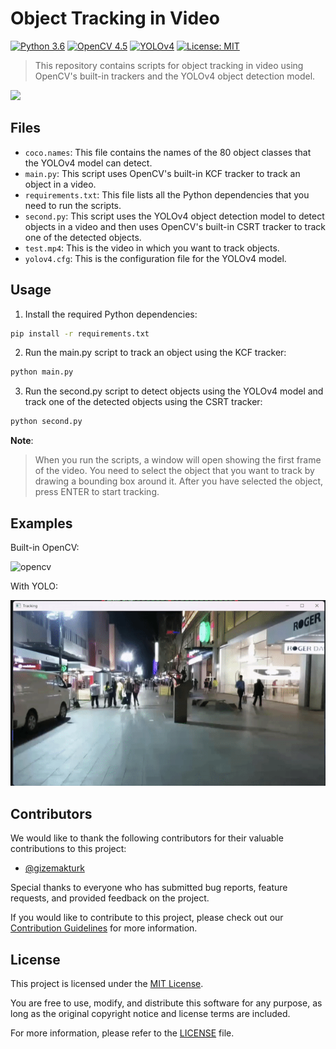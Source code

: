 # Object Tracking in Video
[![Python 3.6](https://img.shields.io/badge/python-3.6-blue.svg)](https://www.python.org/downloads/release/python-360/)
[![OpenCV 4.5](https://img.shields.io/badge/OpenCV-4.5-blue)](https://opencv.org/releases/)
[![YOLOv4](https://img.shields.io/badge/YOLOv4--blue)](https://github.com/AlexeyAB/darknet)
[![License: MIT](https://img.shields.io/badge/License-MIT-yellow.svg)](https://opensource.org/licenses/MIT)

>This repository contains scripts for object tracking in video using OpenCV's built-in trackers and the YOLOv4 object detection model.

<a href="https://www.buymeacoffee.com/mehmetkaragozdev"><img src="https://img.buymeacoffee.com/button-api/?text=Buy me a coffee&emoji=&slug=mehmetkaragozdev&button_colour=FFDD00&font_colour=000000&font_family=Cookie&outline_colour=000000&coffee_colour=ffffff" /></a>


## Files

- `coco.names`: This file contains the names of the 80 object classes that the YOLOv4 model can detect.
- `main.py`: This script uses OpenCV's built-in KCF tracker to track an object in a video.
- `requirements.txt`: This file lists all the Python dependencies that you need to run the scripts.
- `second.py`: This script uses the YOLOv4 object detection model to detect objects in a video and then uses OpenCV's built-in CSRT tracker to track one of the detected objects.
- `test.mp4`: This is the video in which you want to track objects.
- `yolov4.cfg`: This is the configuration file for the YOLOv4 model.

## Usage

1. Install the required Python dependencies:

```bash
pip install -r requirements.txt
```
2. Run the main.py script to track an object using the KCF tracker:
```bash
python main.py
```
3. Run the second.py script to detect objects using the YOLOv4 model and track one of the detected objects using the CSRT tracker:
```bash
python second.py
```
**Note**:
> When you run the scripts, a window will open showing the first frame of the video. You need to select the object that you want to track by drawing a bounding box around it. After you have selected the object, press ENTER to start tracking.

## Examples
Built-in OpenCV:

![opencv](opencv.gif)


With YOLO:

![yolo](yolo.gif)

## Contributors

We would like to thank the following contributors for their valuable contributions to this project:

- [@gizemakturk](https://github.com/gizemakturk)

Special thanks to everyone who has submitted bug reports, feature requests, and provided feedback on the project.

If you would like to contribute to this project, please check out our [Contribution Guidelines](CONTRIBUTING.md) for more information.

## License

This project is licensed under the [MIT License](LICENSE).

You are free to use, modify, and distribute this software for any purpose, as long as the original copyright notice and license terms are included.

For more information, please refer to the [LICENSE](LICENSE) file.


